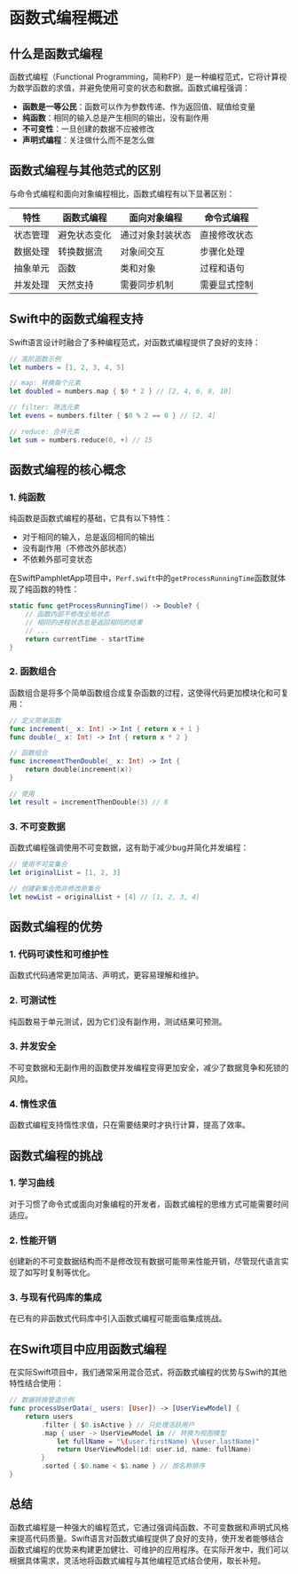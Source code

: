 # 函数式编程概述

## 什么是函数式编程

函数式编程（Functional Programming，简称FP）是一种编程范式，它将计算视为数学函数的求值，并避免使用可变的状态和数据。函数式编程强调：

- **函数是一等公民**：函数可以作为参数传递、作为返回值、赋值给变量
- **纯函数**：相同的输入总是产生相同的输出，没有副作用
- **不可变性**：一旦创建的数据不应被修改
- **声明式编程**：关注做什么而不是怎么做

## 函数式编程与其他范式的区别

与命令式编程和面向对象编程相比，函数式编程有以下显著区别：

| 特性 | 函数式编程 | 面向对象编程 | 命令式编程 |
|------|------------|--------------|------------|
| 状态管理 | 避免状态变化 | 通过对象封装状态 | 直接修改状态 |
| 数据处理 | 转换数据流 | 对象间交互 | 步骤化处理 |
| 抽象单元 | 函数 | 类和对象 | 过程和语句 |
| 并发处理 | 天然支持 | 需要同步机制 | 需要显式控制 |

## Swift中的函数式编程支持

Swift语言设计时融合了多种编程范式，对函数式编程提供了良好的支持：

```swift
// 高阶函数示例
let numbers = [1, 2, 3, 4, 5]

// map: 转换每个元素
let doubled = numbers.map { $0 * 2 } // [2, 4, 6, 8, 10]

// filter: 筛选元素
let evens = numbers.filter { $0 % 2 == 0 } // [2, 4]

// reduce: 合并元素
let sum = numbers.reduce(0, +) // 15
```

## 函数式编程的核心概念

### 1. 纯函数

纯函数是函数式编程的基础，它具有以下特性：

- 对于相同的输入，总是返回相同的输出
- 没有副作用（不修改外部状态）
- 不依赖外部可变状态

在SwiftPamphletApp项目中，`Perf.swift`中的`getProcessRunningTime`函数就体现了纯函数的特性：

```swift
static func getProcessRunningTime() -> Double? {
    // 函数内部不修改全局状态
    // 相同的进程状态总是返回相同的结果
    // ...
    return currentTime - startTime
}
```

### 2. 函数组合

函数组合是将多个简单函数组合成复杂函数的过程，这使得代码更加模块化和可复用：

```swift
// 定义简单函数
func increment(_ x: Int) -> Int { return x + 1 }
func double(_ x: Int) -> Int { return x * 2 }

// 函数组合
func incrementThenDouble(_ x: Int) -> Int {
    return double(increment(x))
}

// 使用
let result = incrementThenDouble(3) // 8
```

### 3. 不可变数据

函数式编程强调使用不可变数据，这有助于减少bug并简化并发编程：

```swift
// 使用不可变集合
let originalList = [1, 2, 3]

// 创建新集合而非修改原集合
let newList = originalList + [4] // [1, 2, 3, 4]
```

## 函数式编程的优势

### 1. 代码可读性和可维护性

函数式代码通常更加简洁、声明式，更容易理解和维护。

### 2. 可测试性

纯函数易于单元测试，因为它们没有副作用，测试结果可预测。

### 3. 并发安全

不可变数据和无副作用的函数使并发编程变得更加安全，减少了数据竞争和死锁的风险。

### 4. 惰性求值

函数式编程支持惰性求值，只在需要结果时才执行计算，提高了效率。

## 函数式编程的挑战

### 1. 学习曲线

对于习惯了命令式或面向对象编程的开发者，函数式编程的思维方式可能需要时间适应。

### 2. 性能开销

创建新的不可变数据结构而不是修改现有数据可能带来性能开销，尽管现代语言实现了如写时复制等优化。

### 3. 与现有代码库的集成

在已有的非函数式代码库中引入函数式编程可能面临集成挑战。

## 在Swift项目中应用函数式编程

在实际Swift项目中，我们通常采用混合范式，将函数式编程的优势与Swift的其他特性结合使用：

```swift
// 数据转换管道示例
func processUserData(_ users: [User]) -> [UserViewModel] {
    return users
        .filter { $0.isActive } // 只处理活跃用户
        .map { user -> UserViewModel in // 转换为视图模型
            let fullName = "\(user.firstName) \(user.lastName)"
            return UserViewModel(id: user.id, name: fullName)
        }
        .sorted { $0.name < $1.name } // 按名称排序
}
```

## 总结

函数式编程是一种强大的编程范式，它通过强调纯函数、不可变数据和声明式风格来提高代码质量。Swift语言对函数式编程提供了良好的支持，使开发者能够结合函数式编程的优势来构建更加健壮、可维护的应用程序。在实际开发中，我们可以根据具体需求，灵活地将函数式编程与其他编程范式结合使用，取长补短。